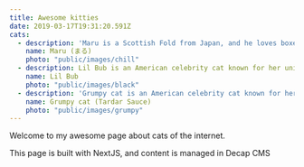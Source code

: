 ```yaml
---
title: Awesome kitties
date: 2019-03-17T19:31:20.591Z
cats:
  - description: 'Maru is a Scottish Fold from Japan, and he loves boxes.'
    name: Maru (まる)
    photo: "public/images/chill"
  - description: Lil Bub is an American celebrity cat known for her unique appearance.
    name: Lil Bub
    photo: "public/images/black"
  - description: 'Grumpy cat is an American celebrity cat known for her grumpy appearance.'
    name: Grumpy cat (Tardar Sauce)
    photo: "public/images/grumpy"
---
```

Welcome to my awesome page about cats of the internet.

This page is built with NextJS, and content is managed in Decap CMS